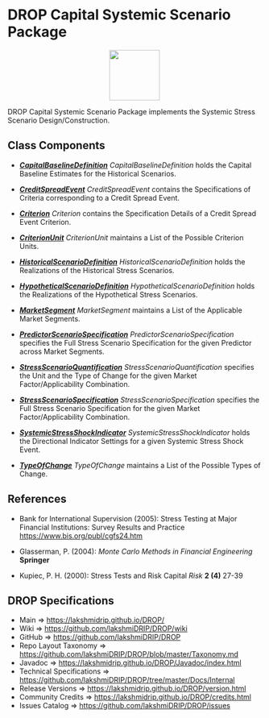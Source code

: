 # DROP Capital Systemic Scenario Package

<p align="center"><img src="https://github.com/lakshmiDRIP/DROP/blob/master/DRIP_Logo.gif?raw=true" width="100"></p>

DROP Capital Systemic Scenario Package implements the Systemic Stress Scenario Design/Construction.


## Class Components

 * [***CapitalBaselineDefinition***](https://github.com/lakshmiDRIP/DROP/tree/master/src/main/java/org/drip/capital/systemicscenario/CapitalBaselineDefinition.java)
 <i>CapitalBaselineDefinition</i> holds the Capital Baseline Estimates for the Historical Scenarios.

 * [***CreditSpreadEvent***](https://github.com/lakshmiDRIP/DROP/tree/master/src/main/java/org/drip/capital/systemicscenario/CreditSpreadEvent.java)
 <i>CreditSpreadEvent</i> contains the Specifications of Criteria corresponding to a Credit Spread Event.

 * [***Criterion***](https://github.com/lakshmiDRIP/DROP/tree/master/src/main/java/org/drip/capital/systemicscenario/Criterion.java)
 <i>Criterion</i> contains the Specification Details of a Credit Spread Event Criterion.

 * [***CriterionUnit***](https://github.com/lakshmiDRIP/DROP/tree/master/src/main/java/org/drip/capital/systemicscenario/CriterionUnit.java)
 <i>CriterionUnit</i> maintains a List of the Possible Criterion Units.

 * [***HistoricalScenarioDefinition***](https://github.com/lakshmiDRIP/DROP/tree/master/src/main/java/org/drip/capital/systemicscenario/HistoricalScenarioDefinition.java)
 <i>HistoricalScenarioDefinition</i> holds the Realizations of the Historical Stress Scenarios.

 * [***HypotheticalScenarioDefinition***](https://github.com/lakshmiDRIP/DROP/tree/master/src/main/java/org/drip/capital/systemicscenario/HypotheticalScenarioDefinition.java)
 <i>HypotheticalScenarioDefinition</i> holds the Realizations of the Hypothetical Stress Scenarios.

 * [***MarketSegment***](https://github.com/lakshmiDRIP/DROP/tree/master/src/main/java/org/drip/capital/systemicscenario/MarketSegment.java)
 <i>MarketSegment</i> maintains a List of the Applicable Market Segments.

 * [***PredictorScenarioSpecification***](https://github.com/lakshmiDRIP/DROP/tree/master/src/main/java/org/drip/capital/systemicscenario/PredictorScenarioSpecification.java)
 <i>PredictorScenarioSpecification</i> specifies the Full Stress Scenario Specification for the given Predictor across Market Segments.

 * [***StressScenarioQuantification***](https://github.com/lakshmiDRIP/DROP/tree/master/src/main/java/org/drip/capital/systemicscenario/StressScenarioQuantification.java)
 <i>StressScenarioQuantification</i> specifies the Unit and the Type of Change for the given Market Factor/Applicability Combination.

 * [***StressScenarioSpecification***](https://github.com/lakshmiDRIP/DROP/tree/master/src/main/java/org/drip/capital/systemicscenario/StressScenarioSpecification.java)
 <i>StressScenarioSpecification</i> specifies the Full Stress Scenario Specification for the given Market Factor/Applicability Combination.

 * [***SystemicStressShockIndicator***](https://github.com/lakshmiDRIP/DROP/tree/master/src/main/java/org/drip/capital/systemicscenario/SystemicStressShockIndicator.java)
 <i>SystemicStressShockIndicator</i> holds the Directional Indicator Settings for a given Systemic Stress Shock Event.

 * [***TypeOfChange***](https://github.com/lakshmiDRIP/DROP/tree/master/src/main/java/org/drip/capital/systemicscenario/TypeOfChange.java)
 <i>TypeOfChange</i> maintains a List of the Possible Types of Change.


## References

 * Bank for International Supervision (2005): Stress Testing at Major Financial Institutions: Survey Results and Practice https://www.bis.org/publ/cgfs24.htm

 * Glasserman, P. (2004): <i>Monte Carlo Methods in Financial Engineering</i> <b>Springer</b>

 * Kupiec, P. H. (2000): Stress Tests and Risk Capital <i>Risk</i> <b>2 (4)</b> 27-39


## DROP Specifications
 * Main                     => https://lakshmidrip.github.io/DROP/
 * Wiki                     => https://github.com/lakshmiDRIP/DROP/wiki
 * GitHub                   => https://github.com/lakshmiDRIP/DROP
 * Repo Layout Taxonomy     => https://github.com/lakshmiDRIP/DROP/blob/master/Taxonomy.md
 * Javadoc                  => https://lakshmidrip.github.io/DROP/Javadoc/index.html
 * Technical Specifications => https://github.com/lakshmiDRIP/DROP/tree/master/Docs/Internal
 * Release Versions         => https://lakshmidrip.github.io/DROP/version.html
 * Community Credits        => https://lakshmidrip.github.io/DROP/credits.html
 * Issues Catalog           => https://github.com/lakshmiDRIP/DROP/issues
